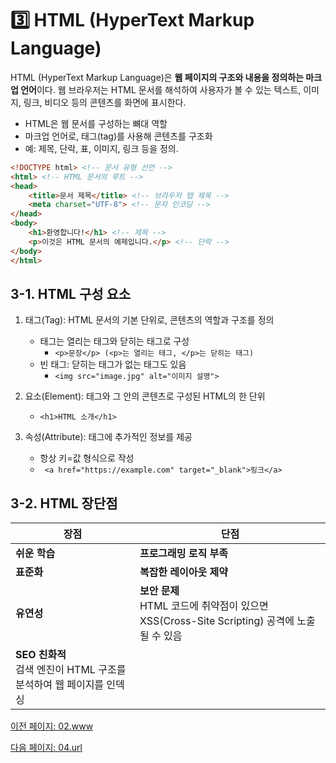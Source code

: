 # 3️⃣ HTML (HyperText Markup Language)
HTML (HyperText Markup Language)은 **웹 페이지의 구조와 내용을 정의하는 마크업 언어**이다.
웹 브라우저는 HTML 문서를 해석하여 사용자가 볼 수 있는 텍스트, 이미지, 링크, 비디오 등의 콘텐츠를 화면에 표시한다.
- HTML은 웹 문서를 구성하는 뼈대 역할
- 마크업 언어로, 태그(tag)를 사용해 콘텐츠를 구조화
- 예: 제목, 단락, 표, 이미지, 링크 등을 정의.
```html
<!DOCTYPE html> <!-- 문서 유형 선언 -->
<html> <!-- HTML 문서의 루트 -->
<head>
    <title>문서 제목</title> <!-- 브라우저 탭 제목 -->
    <meta charset="UTF-8"> <!-- 문자 인코딩 -->
</head>
<body>
    <h1>환영합니다!</h1> <!-- 제목 -->
    <p>이것은 HTML 문서의 예제입니다.</p> <!-- 단락 -->
</body>
</html>
```
## 3-1. HTML 구성 요소
1. 태그(Tag): HTML 문서의 기본 단위로, 콘텐츠의 역할과 구조를 정의
    - 태그는 열리는 태그와 닫히는 태그로 구성
        - `<p>문장</p> (<p>는 열리는 태그, </p>는 닫히는 태그)`
    - 빈 태그: 닫히는 태그가 없는 태그도 있음
        - `<img src="image.jpg" alt="이미지 설명">`

2. 요소(Element): 태그와 그 안의 콘텐츠로 구성된 HTML의 한 단위
    - `<h1>HTML 소개</h1>`
3. 속성(Attribute): 태그에 추가적인 정보를 제공
    - 항상 키=값 형식으로 작성
    - ` <a href="https://example.com" target="_blank">링크</a>`


## 3-2. HTML 장단점
| 장점                                               | 단점                                                                     |
|--------------------------------------------------|------------------------------------------------------------------------|
| **쉬운 학습**                                        | **프로그래밍 로직 부족**                                                        |
| **표준화**                                          | **복잡한 레이아웃 제약**                                                        |
| **유연성**                                          | **보안 문제**<br/>HTML 코드에 취약점이 있으면 XSS(Cross-Site Scripting) 공격에 노출될 수 있음 |
|  **SEO 친화적**<br/>검색 엔진이 HTML 구조를 분석하여 웹 페이지를 인덱싱 |                                                                        |



[이전 페이지: 02.www](https://github.com/sslynn22/NHNacademy-java/blob/main/http%20server/docs/02.www.md)


[다음 페이지: 04.url](https://github.com/sslynn22/NHNacademy-java/blob/main/http%20server/docs/04.url.md)
